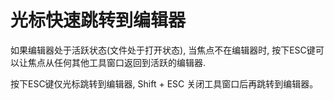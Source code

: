 # 光标快速跳转到编辑器

如果编辑器处于活跃状态\(文件处于打开状态\), 当焦点不在编辑器时, 按下ESC键可以让焦点从任何其他工具窗口返回到活跃的编辑器.

按下ESC键仅光标跳转到编辑器, Shift + ESC 关闭工具窗口后再跳转到编辑器。

